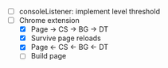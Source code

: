 - [ ] consoleListener: implement level threshold
- [ ] Chrome extension
    - [x] Page -> CS -> BG -> DT
    - [x] Survive page reloads
    - [x] Page <- CS <- BG <- DT
    - [ ] Build page